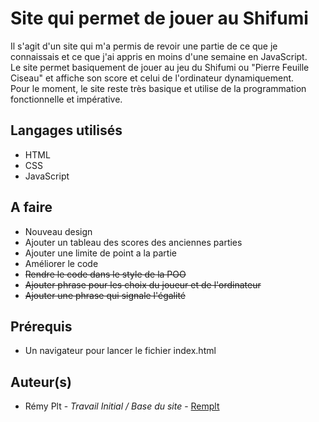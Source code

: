# Site qui permet de jouer au Shifumi

Il s'agit d'un site qui m'a permis de revoir une partie de ce que je connaissais et ce que j'ai appris en moins d'une semaine en JavaScript. <br>
Le site permet basiquement de jouer au jeu du Shifumi ou "Pierre Feuille Ciseau" et affiche son score et celui de l'ordinateur dynamiquement.<br>
Pour le moment, le site reste très basique et utilise de la programmation fonctionnelle et impérative.

## Langages utilisés
- HTML
- CSS
- JavaScript

## A faire
- Nouveau design
- Ajouter un tableau des scores des anciennes parties
- Ajouter une limite de point a la partie
- Améliorer le code
- ~~Rendre le code dans le style de la POO~~
- ~~Ajouter phrase pour les choix du joueur et de l'ordinateur~~
- ~~Ajouter une phrase qui signale l'égalité~~


## Prérequis
- Un navigateur pour lancer le fichier index.html

## Auteur(s)
<ul>
  <li> Rémy Plt - <i> Travail Initial / Base du site </i> - <a href="https://github.com/Remplt"> Remplt </a>
</ul>
